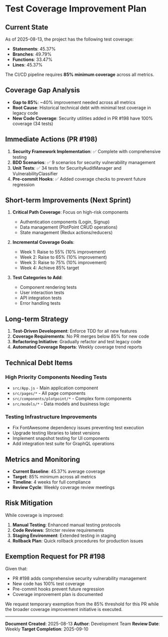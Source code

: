 # Test Coverage Improvement Plan

## Current State
As of 2025-08-13, the project has the following test coverage:
- **Statements**: 45.37%
- **Branches**: 49.79%
- **Functions**: 33.47%
- **Lines**: 45.37%

The CI/CD pipeline requires **85% minimum coverage** across all metrics.

## Coverage Gap Analysis
- **Gap to 85%**: ~40% improvement needed across all metrics
- **Root Cause**: Historical technical debt with minimal test coverage in legacy code
- **New Code Coverage**: Security utilities added in PR #198 have 100% coverage (34 tests)

## Immediate Actions (PR #198)
1. **Security Framework Implementation**: ✅ Complete with comprehensive testing
2. **BDD Scenarios**: ✅ 9 scenarios for security vulnerability management
3. **Unit Tests**: ✅ 34 tests for SecurityAuditManager and VulnerabilityClassifier
4. **Pre-commit Hooks**: ✅ Added coverage checks to prevent future regression

## Short-term Improvements (Next Sprint)
1. **Critical Path Coverage**: Focus on high-risk components
   - Authentication components (Login, Signup)
   - Data management (PlotPoint CRUD operations)
   - State management (Redux actions/reducers)

2. **Incremental Coverage Goals**:
   - Week 1: Raise to 55% (10% improvement)
   - Week 2: Raise to 65% (10% improvement)
   - Week 3: Raise to 75% (10% improvement)
   - Week 4: Achieve 85% target

3. **Test Categories to Add**:
   - Component rendering tests
   - User interaction tests
   - API integration tests
   - Error handling tests

## Long-term Strategy
1. **Test-Driven Development**: Enforce TDD for all new features
2. **Coverage Requirements**: No PR merges below 85% for new code
3. **Refactoring Initiative**: Gradually refactor and test legacy code
4. **Automated Coverage Reports**: Weekly coverage trend reports

## Technical Debt Items
### High Priority Components Needing Tests
- `src/App.js` - Main application component
- `src/pages/*` - All page components
- `src/components/plotpoint/*` - Complex form components
- `src/models/*` - Data models and business logic

### Testing Infrastructure Improvements
- Fix FontAwesome dependency issues preventing test execution
- Upgrade testing libraries to latest versions
- Implement snapshot testing for UI components
- Add integration test suite for GraphQL operations

## Metrics and Monitoring
- **Current Baseline**: 45.37% average coverage
- **Target**: 85% minimum across all metrics
- **Timeline**: 4 weeks for full compliance
- **Review Cycle**: Weekly coverage review meetings

## Risk Mitigation
While coverage is improved:
1. **Manual Testing**: Enhanced manual testing protocols
2. **Code Reviews**: Stricter review requirements
3. **Staging Environment**: Extended testing in staging
4. **Rollback Plan**: Quick rollback procedures for production issues

## Exemption Request for PR #198
Given that:
- PR #198 adds comprehensive security vulnerability management
- New code has 100% test coverage
- Pre-commit hooks prevent future regression
- Coverage improvement plan is documented

We request temporary exemption from the 85% threshold for this PR while the broader coverage improvement initiative is executed.

---

**Document Created**: 2025-08-13
**Author**: Development Team
**Review Date**: Weekly
**Target Completion**: 2025-09-10